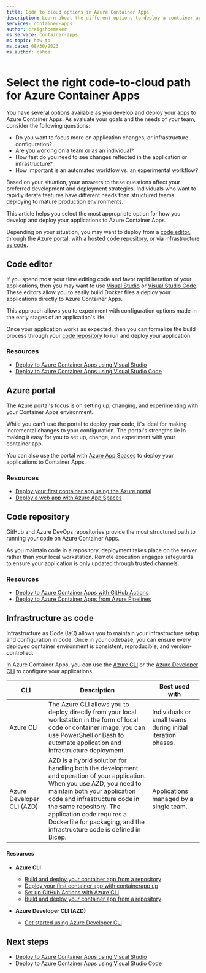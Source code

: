 ```yaml
---
title: Code to cloud options in Azure Container Apps
description: Learn about the different options to deploy a container app directly from your development environment.
services: container-apps
author: craigshoemaker
ms.service: container-apps
ms.topic: how-to
ms.date: 08/30/2023
ms.author: cshoe
---
```


# Select the right code-to-cloud path for Azure Container Apps

You have several options available as you develop and deploy your apps to Azure Container Apps. As evaluate your goals and the needs of your team, consider the following questions:

- Do you want to focus more on application changes, or infrastructure configuration?
- Are you working on a team or as an individual?
- How fast do you need to see changes reflected in the application or infrastructure?
- How important is an automated workflow vs. an experimental workflow?

Based on your situation, your answers to these questions affect your preferred development and deployment strategies. Individuals who want to rapidly iterate features have different needs than structured teams deploying to mature production environments.

This article helps you select the most appropriate option for how you develop and deploy your applications to Azure Container Apps.

Depending on your situation, you may want to deploy from a [code editor](#code-editor), through the [Azure portal](#azure-portal), with a hosted [code repository](#code-repository), or via [infrastructure as code](#infrastructure-as-code).

## Code editor

If you spend most your time editing code and favor rapid iteration of your applications, then you may want to use [Visual Studio](https://visualstudio.microsoft.com/) or [Visual Studio Code](https://code.visualstudio.com/). These editors allow you to easily build Docker files a deploy your applications directly to Azure Container Apps.

This approach allows you to experiment with configuration options made in the early stages of an application's life.

Once your application works as expected, then you can formalize the build process through your [code repository](#code-repository) to run and deploy your application.

### Resources

- [Deploy to Azure Container Apps using Visual Studio](deploy-visual-studio.md)
- [Deploy to Azure Container Apps using Visual Studio Code](deploy-visual-studio-code.md)

## Azure portal

The Azure portal's focus is on setting up, changing, and experimenting with your Container Apps environment.

While you can't use the portal to deploy your code, it's ideal for making incremental changes to your configuration. The portal's strengths lie in making it easy for you to set up, change, and experiment with your container app.

You can also use the portal with [Azure App Spaces](/azure/app-spaces/overview) to deploy your applications to Container Apps.

### Resources

- [Deploy your first container app using the Azure portal](quickstart-portal.md)
- [Deploy a web app with Azure App Spaces](/azure/app-spaces/quickstart-deploy-web-app?tabs=app-service)

## Code repository

GitHub and Azure DevOps repositories provide the most structured path to running your code on Azure Container Apps.

As you maintain code in a repository, deployment takes place on the server rather than your local workstation. Remote execution engages safeguards to ensure your application is only updated through trusted channels.

### Resources

- [Deploy to Azure Container Apps with GitHub Actions](github-actions.md)
- [Deploy to Azure Container Apps from Azure Pipelines](azure-pipelines.md)

## Infrastructure as code

Infrastructure as Code (IaC) allows you to maintain your infrastructure setup and configuration in code. Once in your codebase, you can ensure every deployed container environment is consistent, reproducible, and version-controlled.

In Azure Container Apps, you can use the [Azure CLI](/cli/azure/) or the [Azure Developer CLI](/azure/developer/azure-developer-cli/overview) to configure your applications.

| CLI | Description | Best used with |
|--|--|--|
| Azure CLI | The Azure CLI allows you to deploy directly from your local workstation in the form of local code or container image. you can use PowerShell or Bash to automate application and infrastructure deployment. | Individuals or small teams during initial iteration phases. |
| Azure Developer CLI (AZD) | AZD is a hybrid solution for handling both the development and operation of your application. When you use AZD, you need to maintain both your application code and infrastructure code in the same repository. The application code requires a Dockerfile for packaging, and the infrastructure code is defined in Bicep. | Applications managed by a single team. |

#### Resources

- **Azure CLI**
  - [Build and deploy your container app from a repository](quickstart-code-to-cloud.md)
  - [Deploy your first container app with containerapp up](get-started.md)
  - [Set up GitHub Actions with Azure CLI](github-actions-cli.md)
  - [Build and deploy your container app from a repository](tutorial-deploy-first-app-cli.md)

- **Azure Developer CLI (AZD)**
  - [Get started using Azure Developer CLI](/azure/developer/azure-developer-cli/get-started?tabs=localinstall&pivots=programming-language-nodejs)

## Next steps

- [Deploy to Azure Container Apps using Visual Studio](deploy-visual-studio.md)
- [Deploy to Azure Container Apps using Visual Studio Code](deploy-visual-studio-code.md)
